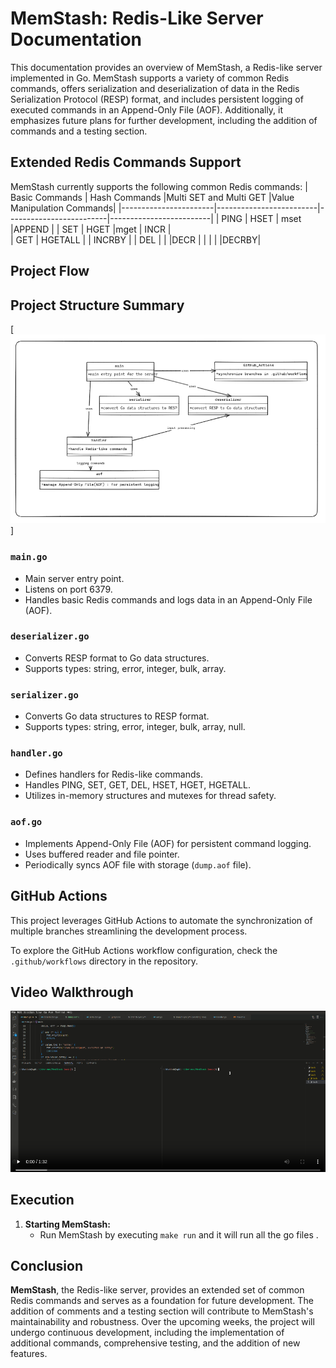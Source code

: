 # MemStash: Redis-Like Server Documentation

This documentation provides an overview of MemStash, a Redis-like server implemented in Go. MemStash supports a variety of common Redis commands, offers serialization and deserialization of data in the Redis Serialization Protocol (RESP) format, and includes persistent logging of executed commands in an Append-Only File (AOF). Additionally, it emphasizes future plans for further development, including the addition of commands and a testing section.


## Extended Redis Commands Support

MemStash currently supports the following common Redis commands:
| Basic Commands       | Hash Commands           |Multi SET and Multi GET |Value Manipulation Commands|
|-----------------------|-------------------------|-------------------------|-------------------------|
| PING                  | HSET                    | mset                  |APPEND | 
| SET                   | HGET                    |mget                  | INCR |      
| GET                   | HGETALL                 |                        | INCRBY |
| DEL                   |                         |                           |DECR |
|                       |                         |                        |DECRBY|

## Project Flow 

## Project Structure Summary
[![memstash flow](./images/flow.png)]
### `main.go`

- Main server entry point.
- Listens on port 6379.
- Handles basic Redis commands and logs data in an Append-Only File (AOF).

### `deserializer.go`

- Converts RESP format to Go data structures.
- Supports types: string, error, integer, bulk, array.

### `serializer.go`

- Converts Go data structures to RESP format.
- Supports types: string, error, integer, bulk, array, null.

### `handler.go`

- Defines handlers for Redis-like commands.
- Handles PING, SET, GET, DEL, HSET, HGET, HGETALL.
- Utilizes in-memory structures and mutexes for thread safety.

### `aof.go`

- Implements Append-Only File (AOF) for persistent command logging.
- Uses buffered reader and file pointer.
- Periodically syncs AOF file with storage (`dump.aof` file).


## GitHub Actions

This project leverages GitHub Actions to automate the synchronization of multiple branches streamlining the development process.

To explore the GitHub Actions workflow configuration, check the `.github/workflows` directory in the repository.

## Video Walkthrough
[![memstash overview](./images/image.png)](https://youtu.be/Aqla8YJ547o)


## Execution

1. **Starting MemStash:**
   - Run MemStash by executing `make run` and it will run all the go files .

## Conclusion

**MemStash**, the Redis-like server, provides an extended set of common Redis commands and serves as a foundation for future development. The addition of comments and a testing section will contribute to MemStash's maintainability and robustness. Over the upcoming weeks, the project will undergo continuous development, including the implementation of additional commands, comprehensive testing, and the addition of new features. 
